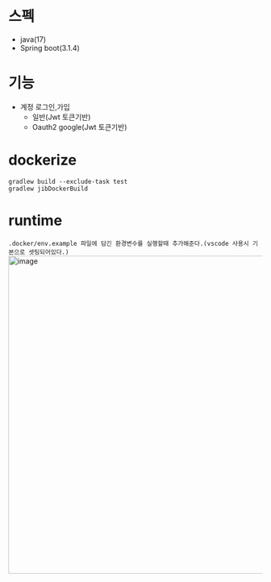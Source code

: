 # 스펙
- java(17)
- Spring boot(3.1.4)

# 기능
- 계정 로그인,가입
  - 일반(Jwt 토큰기반)
  - Oauth2 google(Jwt 토큰기반)

# dockerize
```
gradlew build --exclude-task test
gradlew jibDockerBuild
```

# runtime
```.docker/env.example 파일에 담긴 환경변수를 실행할때 추가해준다.(vscode 사용시 기본으로 셋팅되어있다.)```
<img width="631" alt="image" src="https://github.com/ehaakdl/gora-backend/assets/6407466/7c2860cb-e365-499d-b78d-d4043d91df73">
